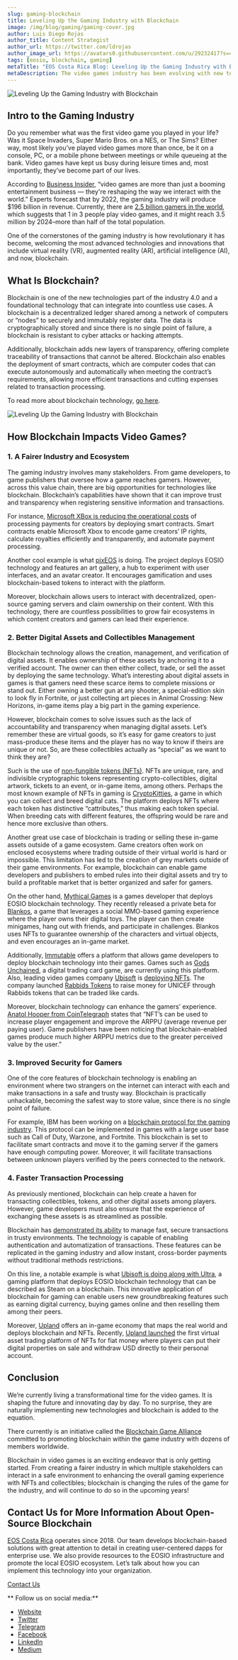 ```yaml
---
slug: gaming-blockchain
title: Leveling Up the Gaming Industry with Blockchain
image: /img/blog/gaming/gaming-cover.jpg
author: Luis Diego Rojas
author_title: Content Strategist
author_url: https://twitter.com/ldrojas
author_image_url: https://avatars0.githubusercontent.com/u/29232417?s=400&u=032f18555bd97e3d90f3ddfb5b2dc72dfcf0d11b&v=4
tags: [eosio, blockchain, gaming]
metaTitle: "EOS Costa Rica Blog: Leveling Up the Gaming Industry with Blockchain"
metaDescription: The video games industry has been evolving with new technologies. In this article, we explore how blockchain technology impacts the gaming industry.
---
```


![Leveling Up the Gaming Industry with Blockchain](/img/blog/gaming/gaming-cover.jpg)

## Intro to the Gaming Industry

Do you remember what was the first video game you played in your life? Was it Space Invaders, Super Mario Bros. on a NES, or The Sims? Either way, most likely you’ve played video games more than once, be it on a console, PC, or a mobile phone between meetings or while queueing at the bank. Video games have kept us busy during leisure times and, most importantly, they’ve become part of our lives. 

According to [Business Insider](https://www.businessinsider.com/video-game-industry-120-billion-future-innovation-2019-9), “video games are more than just a booming entertainment business — they're reshaping the way we interact with the world.” Experts forecast that by 2022, the gaming industry will produce $196 billion in revenue. Currently, there are [2.5 billion gamers in the world](https://www.globenewswire.com/news-release/2020/07/16/2063071/0/en/3-5-Billion-Gamers-Globally-by-2024-but-Cloud-Gaming-Must-Evaluate-Business-Models-in-Order-to-Survive.html), which suggests that 1 in 3 people play video games, and it might reach 3.5 million by 2024–more than half of the total population.

One of the cornerstones of the gaming industry is how revolutionary it has become, welcoming the most advanced technologies and innovations that include virtual reality (VR), augmented reality (AR), artificial intelligence (AI), and now, blockchain. 

<!--truncate-->

## What Is Blockchain?

Blockchain is one of the new technologies part of the industry 4.0 and a foundational technology that can integrate into countless use cases. A blockchain is a decentralized ledger shared among a network of computers or “nodes” to securely and immutably register data. The data is cryptographically stored and since there is no single point of failure, a blockchain is resistant to cyber attacks or hacking attempts. 

Additionally, blockchain adds new layers of transparency, offering complete traceability of transactions that cannot be altered. Blockchain also enables the deployment of smart contracts, which are computer codes that can execute autonomously and automatically when meeting the contract’s requirements, allowing more efficient transactions and cutting expenses related to transaction processing. 

To read more about blockchain technology, [go here](https://eoscostarica.io/blog/what-is-blockchain).

![Leveling Up the Gaming Industry with Blockchain](/img/blog/gaming/gaming-photo.jpg)

## How Blockchain Impacts Video Games?

### 1. A Fairer Industry and Ecosystem

The gaming industry involves many stakeholders. From game developers, to game publishers that oversee how a game reaches gamers. However, across this value chain, there are big opportunities for technologies like blockchain. Blockchain’s capabilities have shown that it can improve trust and transparency when registering sensitive information and transactions.

For instance, [Microsoft XBox is reducing the operational costs](https://www.ey.com/en_gl/advisory/how-blockchain-helped-a-gaming-platform-become-a-game-changer) of processing payments for creators by deploying smart contracts. Smart contracts enable Microsoft Xbox to encode game creators’ IP rights, calculate royalties efficiently and transparently, and automate payment processing. 

Another cool example is what [pixEOS](https://pixeos.io/) is doing. The project deploys EOSIO technology and features an art gallery, a hub to experiment with user interfaces, and an avatar creator. It encourages gamification and uses blockchain-based tokens to interact with the platform. 

Moreover, blockchain allows users to interact with decentralized, open-source gaming servers and claim ownership on their content. With this technology, there are countless possibilities to grow fair ecosystems in which content creators and gamers can lead their experience.

### 2. Better Digital Assets and Collectibles Management

Blockchain technology allows the creation, management, and verification of digital assets. It enables ownership of these assets by anchoring it to a verified account. The owner can then either collect, trade, or sell the asset by deploying the same technology. What’s interesting about digital assets in games is that gamers need these scarce items to complete missions or stand out. Either owning a better gun at any shooter, a special-edition skin to look fly in Fortnite, or just collecting art pieces in Animal Crossing: New Horizons, in-game items play a big part in the gaming experience.

However, blockchain comes to solve issues such as the lack of accountability and transparency when managing digital assets. Let’s remember these are virtual goods, so it’s easy for game creators to just mass-produce these items and the player has no way to know if theirs are unique or not. So, are these collectibles actually as “special” as we want to think they are?

Such is the use of [non-fungible tokens (NFTs)](https://cointelegraph.com/magazine/nonfungible-tokens/#what-can-a-nft-represent). NFTs are unique, rare, and indivisible cryptographic tokens representing crypto-collectibles, digital artwork, tickets to an event, or in-game items, among others. Perhaps the most known example of NFTs in gaming is [CryptoKitties](https://www.cryptokitties.co/), a game in which you can collect and breed digital cats. The platform deploys NFTs where each token has distinctive “cattributes,” thus making each token special. When breeding cats with different features, the offspring would be rare and hence more exclusive than others. 

Another great use case of blockchain is trading or selling these in-game assets outside of a game ecosystem. Game creators often work on enclosed ecosystems where trading outside of their virtual world is hard or impossible. This limitation has led to the creation of grey markets outside of their game environments. For example, blockchain can enable game developers and publishers to embed rules into their digital assets and try to build a profitable market that is better organized and safer for gamers. 

On the other hand, [Mythical Games](https://mythical.games/) is a games developer that deploys EOSIO blockchain technology. They recently released a private beta for [Blankos](https://blankos.com/), a game that leverages a social MMO-based gaming experience where the player owns their digital toys. The player can then create minigames, hang out with friends, and participate in challenges. Blankos uses NFTs to guarantee ownership of the characters and virtual objects, and even encourages an in-game market. 

Additionally, [Immutable](https://immutable.com/) offers a platform that allows game developers to deploy blockchain technology into their games. Games such as [Gods Unchained](https://godsunchained.com/), a digital trading card game, are currently using this platform. Also, leading video games company [Ubisoft](https://www.ubisoft.com/en-us/) is [deploying NFTs](https://www.ledgerinsights.com/ubisoft-launches-blockchain-collectibles-based-on-rabbids-franchise/). The company launched [Rabbids Tokens](https://rabbidstoken.ubisoft.com/) to raise money for UNICEF through Rabbids tokens that can be traded like cards. 

Moreover, blockchain technology can enhance the gamers’ experience. [Anatol Hooper from CoinTelegraph](https://cointelegraph.com/news/what-attracts-investors-to-blockchain-gaming) states that “NFT’s can be used to increase player engagement and improve the ARPPU (average revenue per paying user). Game publishers have been noticing that blockchain-enabled games produce much higher ARPPU metrics due to the greater perceived value by the user.” 

### 3. Improved Security for Gamers

One of the core features of blockchain technology is enabling an environment where two strangers on the internet can interact with each and make transactions in a safe and trusty way. Blockchain is practically unhackable, becoming the safest way to store value, since there is no single point of failure.

For example, IBM has been working on a [blockchain protocol for the gaming industry](https://www.coindesk.com/ibm-patent-blockchain-transaction-consensus-games). This protocol can be implemented in games with a large user base such as Call of Duty, Warzone, and Fortnite. This blockchain is set to facilitate smart contracts and move it to the gaming server if the gamers have enough computing power. Moreover, it will facilitate transactions between unknown players verified by the peers connected to the network.

### 4. Faster Transaction Processing

As previously mentioned, blockchain can help create a haven for transacting collectibles, tokens, and other digital assets among players. However, game developers must also ensure that the experience of exchanging these assets is as streamlined as possible. 

Blockchain has [demonstrated its ability](https://www.euromoney.com/learning/blockchain-explained/how-transactions-get-into-the-blockchain) to manage fast, secure transactions in trusty environments. The technology is capable of enabling authentication and automatization of transactions. These features can be replicated in the gaming industry and allow instant, cross-border payments without traditional methods restrictions. 

On this line, a notable example is what [Ubisoft is doing along with Ultra](https://cointelegraph.com/news/ubisoft-might-be-the-first-major-games-company-to-geek-out-over-blockchain), a gaming platform that deploys EOSIO blockchain technology that can be described as Steam on a blockchain. This innovative application of blockchain for gaming can enable users new groundbreaking features such as earning digital currency, buying games online and then reselling them among their peers. 

Moreover, [Upland](https://www.upland.me/) offers an in-game economy that maps the real world and deploys blockchain and NFTs. Recently, [Upland launched](https://www.globenewswire.com/news-release/2020/11/10/2124104/0/en/Upland-Launches-First-Virtual-Asset-Trading-of-NFTs-for-Fiat-in-Partnership-with-Second-Life-s-Payment-Network-Tilia-Pay.html) the first virtual asset trading platform of NFTs for fiat money where players can put their digital properties on sale and withdraw USD directly to their personal account.


## Conclusion

We’re currently living a transformational time for the video games. It is shaping the future and innovating day by day. To no surprise, they are naturally implementing new technologies and blockchain is added to the equation. 

There currently is an initiative called the [Blockchain Game Alliance](https://blockchaingamealliance.org/) committed to promoting blockchain within the game industry with dozens of members worldwide. 

Blockchain in video games is an exciting endeavor that is only getting started. From creating a fairer industry in which multiple stakeholders can interact in a safe environment to enhancing the overall gaming experience with NFTs and collectibles; blockchain is changing the rules of the game for the industry, and will continue to do so in the upcoming years!


## **Contact Us for More Information About Open-Source Blockchain**

[EOS Costa Rica](https://eoscostarica.io/) operates since 2018. Our team develops blockchain-based solutions with great attention to detail in creating user-centered dapps for enterprise use. We also provide resources to the EOSIO infrastructure and promote the local EOSIO ecosystem. Let’s talk about how you can implement this technology into your organization. 

[Contact Us](https://eoscostarica.io/contact-us)

** Follow us on social media:**

*   [Website](https://eoscostarica.io)
*   [Twitter](https://twitter.com/eoscostarica)
*   [Telegram](https://t.me/eoscr)
*   [Facebook](https://www.facebook.com/costaricaeos/)
*   [LinkedIn](https://www.linkedin.com/company/eoscostarica/)
*   [Medium](https://medium.com/@eoscostarica)
